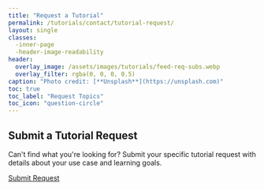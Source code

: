```yaml
---
title: "Request a Tutorial"
permalink: /tutorials/contact/tutorial-request/
layout: single
classes:
  -inner-page
  -header-image-readability
header:
  overlay_image: /assets/images/tutorials/feed-req-subs.webp
  overlay_filter: rgba(0, 0, 0, 0.5)
caption: "Photo credit: [**Unsplash**](https://unsplash.com)"
toc: true
toc_label: "Request Topics"
toc_icon: "question-circle"
---
```



## Submit a Tutorial Request

Can't find what you're looking for? Submit your specific tutorial request with details about your use case and learning goals.

<a href="mailto:requests@modelphysmat.com?subject=Tutorial%20Request&body=Hello%20Team%2C%0A%0AI'd%20like%20to%20request%20a%20tutorial%20on%20the%20following%20topic%3A%0A%0ATutorial%20Title%3A%20%5BSuggested%20title%5D%0A%0ADifficulty%20Level%3A%20%5BBeginner%2FIntermediate%2FAdvanced%5D%0A%0ADescription%3A%0A%5BPlease%20describe%20what%20you'd%20like%20to%20learn%20and%20why%20it%20would%20be%20valuable%5D%0A%0AThank%20you%2C%0A%5BYour%20Name%5D" class="email-button">Submit Request</a>